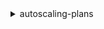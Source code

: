 <details><summary>autoscaling-plans</summary><blockquote>

- **<details><summary>create-scaling-plan</summary><blockquote>**

  * --scaling-plan-name
  * --application-source
  * --scaling-instructions
  * --cli-input-json
  * --cli-input-yaml
  * --generate-cli-skeleton


- **<details><summary>delete-scaling-plan</summary><blockquote>**

  * --scaling-plan-name
  * --scaling-plan-version
  * --cli-input-json
  * --cli-input-yaml
  * --generate-cli-skeleton


- **<details><summary>describe-scaling-plan-resources</summary><blockquote>**

  * --scaling-plan-name
  * --scaling-plan-version
  * --cli-input-json
  * --cli-input-yaml
  * --starting-token
  * --page-size
  * --max-items
  * --generate-cli-skeleton


- **<details><summary>describe-scaling-plans</summary><blockquote>**

  * --scaling-plan-names
  * --scaling-plan-version
  * --application-sources
  * --cli-input-json
  * --cli-input-yaml
  * --starting-token
  * --page-size
  * --max-items
  * --generate-cli-skeleton


- **<details><summary>get-scaling-plan-resource-forecast-data</summary><blockquote>**

  * --scaling-plan-name
  * --scaling-plan-version
  * --service-namespace
  * --resource-id
  * --scalable-dimension
  * --forecast-data-type
  * --start-time
  * --end-time
  * --cli-input-json
  * --cli-input-yaml
  * --generate-cli-skeleton


- **<details><summary>help</summary><blockquote>**

  * 


- **<details><summary>update-scaling-plan</summary><blockquote>**

  * --scaling-plan-name
  * --scaling-plan-version
  * --application-source
  * --scaling-instructions
  * --cli-input-json
  * --cli-input-yaml
  * --generate-cli-skeleton


</blockquote></details>
</blockquote></details>
</blockquote></details>
</blockquote></details>
</blockquote></details>
</blockquote></details>
</blockquote></details>
</blockquote></details>
